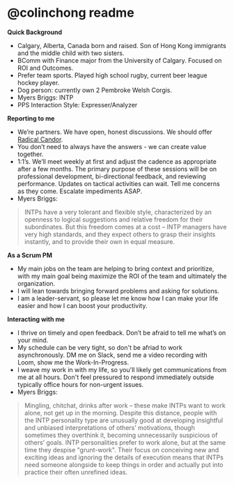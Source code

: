 # @colinchong readme
**Quick Background**
* Calgary, Alberta, Canada born and raised. Son of Hong Kong immigrants and the middle child with two sisters.
* BComm with Finance major from the University of Calgary. Focused on ROI and Outcomes.
* Prefer team sports. Played high school rugby, current beer league hockey player.
* Dog person: currently own 2 Pembroke Welsh Corgis.
* Myers Briggs: INTP
* PPS Interaction Style: Expresser/Analyzer

**Reporting to me**
* We’re partners. We have open, honest discussions. We should offer [Radical Candor](https://www.radicalcandor.com/our-approach/).
* You don’t need to always have the answers - we can create value together.
* 1:1’s. We’ll meet weekly at first and adjust the cadence as appropriate after a few months. The primary purpose of these sessions will be on professional development, bi-directional feedback, and reviewing performance. Updates on tactical activities can wait. Tell me concerns as they come. Escalate impediments ASAP.
* Myers Briggs:
> INTPs have a very tolerant and flexible style, characterized by an openness to logical suggestions and relative freedom for their subordinates. But this freedom comes at a cost – INTP managers have very high standards, and they expect others to grasp their insights instantly, and to provide their own in equal measure.

**As a Scrum PM**
* My main jobs on the team are helping to bring context and prioritize, with my main goal being maximize the ROI of the team and ultimately the organization.
* I will lean towards bringing forward problems and asking for solutions.
* I am a leader-servant, so please let me know how I can make your life easier and how I can boost your productivity.

**Interacting with me**
* I thrive on timely and open feedback. Don’t be afraid to tell me what’s on your mind.
* My schedule can be very tight, so don't be afriad to work asynchronously. DM me on Slack, send me a video recording with Loom, show me the Work-In-Progress.
* I weave my work in with my life, so you'll likely get communications from me at all hours. Don't feel pressured to respond immediately outside typically office hours for non-urgent issues.
* Myers Briggs:
> Mingling, chitchat, drinks after work – these make INTPs want to work alone, not get up in the morning. Despite this distance, people with the INTP personality type are unusually good at developing insightful and unbiased interpretations of others’ motivations, though sometimes they overthink it, becoming unnecessarily suspicious of others’ goals.
INTP personalities prefer to work alone, but at the same time they despise "grunt-work". Their focus on conceiving new and exciting ideas and ignoring the details of execution means that INTPs need someone alongside to keep things in order and actually put into practice their often unrefined ideas.
